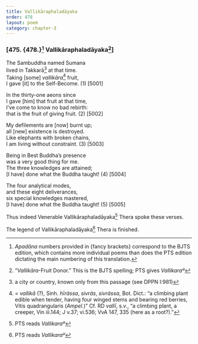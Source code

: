 ```yaml
---
title: Vallikāraphaladāyaka
order: 478
layout: poem
category: chapter-3
---
```


### \[475. {478.}[^1] Vallikāraphaladāyaka[^2]\]

The Sambuddha named Sumana  
lived in Takkarā[^3] at that time.  
Taking \[some\] *vallikāra*[^4] fruit,  
I gave \[it\] to the Self-Become. (1) \[5001\]

In the thirty-one aeons since  
I gave \[him\] that fruit at that time,  
I’ve come to know no bad rebirth:  
that is the fruit of giving fruit. (2) \[5002\]

My defilements are \[now\] burnt up;  
all \[new\] existence is destroyed.  
Like elephants with broken chains,  
I am living without constraint. (3) \[5003\]

Being in Best Buddha’s presence  
was a very good thing for me.  
The three knowledges are attained;  
\[I have\] done what the Buddha taught! (4) \[5004\]

The four analytical modes,  
and these eight deliverances,  
six special knowledges mastered,  
\[I have\] done what the Buddha taught! (5) \[5005\]

Thus indeed Venerable Vallikāraphaladāyaka[^5] Thera spoke these verses.

The legend of Vallikāraphaladāyaka[^6] Thera is finished.

[^1]: *Apadāna* numbers provided in {fancy brackets} correspond to the BJTS edition, which contains more individual poems than does the PTS edition dictating the main numbering of this translation.

[^2]: “*Vallikāra*-Fruit Donor.” This is the BJTS spelling; PTS gives *Vallikaraº*

[^3]: a city or country, known only from this passage (see DPPN I:981)

[^4]: = *vallikā* (?), Sinh. *hīrässa*, *sivräs*, *sivrässa*, Bot. Dict.: “a climbing plant edible when tender, having four winged stems and bearing red berries, Vitis quadrangularis (*Ampel.*)” Cf. RD *vallī*, s.v., “a climbing plant, a creeper, Vin iii.144; J v.37; vi.536; VvA 147, 335 (here as a root?).”

[^5]: PTS reads *Vallikaraº*

[^6]: PTS reads *Vallikaraº*
